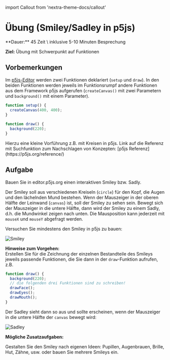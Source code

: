 import Callout from 'nextra-theme-docs/callout'

# Übung (Smiley/Sadley in p5js)

<Callout>
  **Dauer:** 45 Zeit \
  inklusive 5-10 Minuten Besprechung

  **Ziel:** Übung mit Schwerpunkt auf Funktionen
</Callout>

## Vorbemerkungen

Im [p5js-Editor](https://editor.p5js.org) 
werden zwei Funktionen deklariert (`setup` und
`draw`). In den beiden Funktionen werden jeweils 
im Funktionsrumpf andere Funktionen aus dem 
Framework p5js aufgerufen (`createCanvas()` mit 
zwei Parametern und `background()` mit einem 
Parameter).

```js	
function setup() {	
  createCanvas(400, 400);	
}
	
function draw() {
  background(220);	
}
```

<Callout type="warning">
Hierzu eine kleine Vorführung z.B. mit Kreisen
in p5js. Link auf die Referenz mit Suchfunktion
zum Nachschlagen von Konzepten: 
[p5js Referenz](https://p5js.org/reference/)
</Callout>

## Aufgabe
Bauen Sie in editor.p5js.org einen interaktiven Smiley bzw. Sadly.

Der Smiley soll aus verschiedenen Kreiseln (`circle`) 
für den Kopf, die Augen und den lächelnden Mund 
bestehen. Wenn der Mauszeiger in der oberen Hälfte 
der Leinwand (`canvas`) ist, soll der Smiley zu sehen 
sein. Bewegt sich der Mauszeiger in die untere 
Hälfte, dann wird der Smiley zu einem Sadly, d.h. die 
Mundwinkel zeigen nach unten. Die Mausposition kann 
jederzeit mit `mouseX` und `mouseY` abgefragt werden.

Versuchen Sie mindestens den Smiley in p5js zu
bauen:

![Smiley](/images/prog/smiley.png)

**Hinweise zum Vorgehen:** \
Erstellen Sie für die Zeichnung der einzelnen Bestandteile 
des Smileys jeweils passende Funktionen, die Sie dann in
der `draw`-Funktion aufrufen, z.B.

```js
function draw() {
  background(220);
  // die folgenden drei Funktionen sind zu schreiben!
  drawFace();
  drawEyes();
  drawMouth();
}
```

Der Sadley sieht dann so aus und sollte erscheinen,
wenn der Mauszeiger in die untere Hälfte der `canvas`
bewegt wird:

![Sadley](/images/prog/sadley.png)

**Mögliche Zusatzaufgaben:**

Gestalten Sie den Smiley nach eigenen Ideen: 
Pupillen, Augenbrauen, Brille, Hut, Zähne, usw. 
oder bauen Sie mehrere Smileys ein.